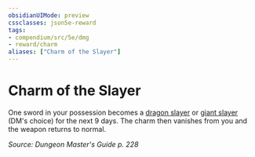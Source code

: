 ```yaml
---
obsidianUIMode: preview
cssclasses: json5e-reward
tags:
- compendium/src/5e/dmg
- reward/charm
aliases: ["Charm of the Slayer"]
---
```

# Charm of the Slayer

One sword in your possession becomes a [dragon slayer](5E2014官方资源/items/dragon-slayer.md) or [giant slayer](5E2014官方资源/items/giant-slayer.md) (DM's choice) for the next 9 days. The charm then vanishes from you and the weapon returns to normal.

*Source: Dungeon Master's Guide p. 228*